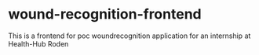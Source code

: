 # wound-recognition-frontend
This is a frontend for poc woundrecognition application for an internship at Health-Hub Roden
